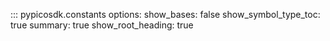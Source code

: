 ::: pypicosdk.constants
    options:
        show_bases: false
        show_symbol_type_toc: true
        summary: true
        show_root_heading: true
